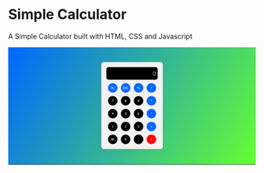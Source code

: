 # Simple Calculator

A Simple Calculator built with HTML, CSS and Javascript

![screenshot](images/screenshot.png)
